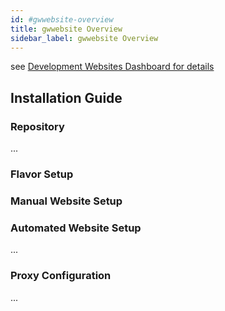 ```yaml
---
id: #gwwebsite-overview
title: gwwebsite Overview
sidebar_label: gwwebsite Overview
---
```


see [Development Websites Dashboard for details](../../dashboards/websites/production.md)

## Installation Guide

### Repository
...

### Flavor Setup


### Manual Website Setup


### Automated Website Setup
...
 
### Proxy Configuration
...
